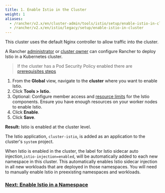 ```yaml
---
title: 1. Enable Istio in the Cluster
weight: 1
aliases:
  - /rancher/v2.x/en/cluster-admin/tools/istio/setup/enable-istio-in-cluster
  - /rancher/v2.x/en/istio/legacy/setup/enable-istio-in-cluster
---
```


This cluster uses the default Nginx controller to allow traffic into the cluster.

A Rancher [administrator](/rancher/v2.x/en/admin-settings/rbac/global-permissions/) or [cluster owner](/rancher/v2.x/en/admin-settings/rbac/cluster-project-roles/#cluster-roles) can configure Rancher to deploy Istio in a Kubernetes cluster.

> If the cluster has a Pod Security Policy enabled there are [prerequisites steps](/rancher/v2.x/en/cluster-admin/tools/istio/setup/enable-istio-in-cluster/enable-istio-with-psp/)

1. From the **Global** view, navigate to the **cluster** where you want to enable Istio.
1. Click **Tools > Istio.**
1. Optional: Configure member access and [resource limits](/rancher/v2.x/en/cluster-admin/tools/istio/resources/) for the Istio components. Ensure you have enough resources on your worker nodes to enable Istio.
1. Click **Enable**.
1. Click **Save**.

**Result:** Istio is enabled at the cluster level.

The Istio application, `cluster-istio`, is added as an application to the cluster's `system` project.

When Istio is enabled in the cluster, the label for Istio sidecar auto injection,`istio-injection=enabled`, will be automatically added to each new namespace in this cluster. This automatically enables Istio sidecar injection in all new workloads that are deployed in those namespaces. You will need to manually enable Istio in preexisting namespaces and workloads.

### [Next: Enable Istio in a Namespace](/rancher/v2.x/en/cluster-admin/tools/istio/setup/enable-istio-in-namespace)
